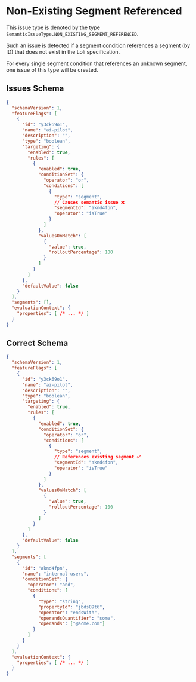 # Non-Existing Segment Referenced

This issue type is denoted by the type `SemanticIssueType.NON_EXISTING_SEGMENT_REFERENCED`.

Such an issue is detected if a [segment condition](../schema/condition/segment.md) references
a segment (by ID) that does not exist in the Loli specification.

For every single segment condition that references an unknown segment, one issue of this
type will be created.

## Issues Schema

```json
{
  "schemaVersion": 1,
  "featureFlags": [
    {
      "id": "y3ck69o1",
      "name": "ai-pilot",
      "description": "",
      "type": "boolean",
      "targeting": {
        "enabled": true,
        "rules": [
          {
            "enabled": true,
            "conditionSet": {
              "operator": "or",
              "conditions": [
                {
                  "type": "segment",
                  // Causes semantic issue ❌
                  "segmentId": "aknd4fpn",
                  "operator": "isTrue"
                }
              ]
            },
            "valuesOnMatch": [
              {
                "value": true,
                "rolloutPercentage": 100
              }
            ]
          }
        ]
      },
      "defaultValue": false
    }
  ],
  "segments": [],
  "evaluationContext": {
    "properties": [ /* ... */ ]
  }
}
```

## Correct Schema

```json
{
  "schemaVersion": 1,
  "featureFlags": [
    {
      "id": "y3ck69o1",
      "name": "ai-pilot",
      "description": "",
      "type": "boolean",
      "targeting": {
        "enabled": true,
        "rules": [
          {
            "enabled": true,
            "conditionSet": {
              "operator": "or",
              "conditions": [
                {
                  "type": "segment",
                  // References existing segment ✅
                  "segmentId": "aknd4fpn",
                  "operator": "isTrue"
                }
              ]
            },
            "valuesOnMatch": [
              {
                "value": true,
                "rolloutPercentage": 100
              }
            ]
          }
        ]
      },
      "defaultValue": false
    }
  ],
  "segments": [
    {
      "id": "aknd4fpn",
      "name": "internal-users",
      "conditionSet": {
        "operator": "and",
        "conditions": [
          {
            "type": "string",
            "propertyId": "jbds89t6",
            "operator": "endsWith",
            "operandsQuantifier": "some",
            "operands": ["@acme.com"]
          }
        ]
      }
    }
  ],
  "evaluationContext": {
    "properties": [ /* ... */ ]
  }
}
```

